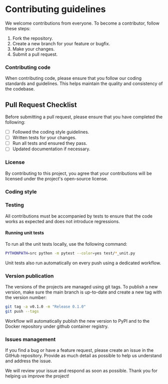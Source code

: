 # Contributing guidelines

We welcome contributions from everyone. To become a contributor, follow these steps:

1. Fork the repository.
2. Create a new branch for your feature or bugfix.
3. Make your changes.
4. Submit a pull request.

### Contributing code

When contributing code, please ensure that you follow our coding standards and guidelines. This helps maintain the quality and consistency of the codebase.

## Pull Request Checklist

Before submitting a pull request, please ensure that you have completed the following:

- [ ] Followed the coding style guidelines.
- [ ] Written tests for your changes.
- [ ] Run all tests and ensured they pass.
- [ ] Updated documentation if necessary.

### License

By contributing to this project, you agree that your contributions will be licensed under the project's open-source license.

### Coding style

### Testing

All contributions must be accompanied by tests to ensure that the code works as expected and does not introduce regressions.

#### Running unit tests
To run all the unit tests locally, use the following command:
```sh
PYTHONPATH=src python -m pytest --color=yes test/*_unit.py
```
Unit tests also run automatically on every push using a dedicated workflow.

### Version publication

The versions of the projects are managed using git tags. To publish a new version, make sure the main branch is up-to-date and create a new tag with the version number:
```sh
git tag -a v0.1.0 -m "Release 0.1.0"
git push --tags
```
Workflow will automatically publish the new version to PyPI and to the Docker repository under github container registry.

### Issues management

If you find a bug or have a feature request, please create an issue in the GitHub repository. Provide as much detail as possible to help us understand and address the issue.

We will review your issue and respond as soon as possible. Thank you for helping us improve the project!
